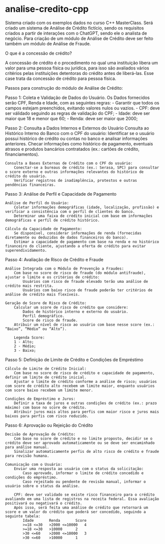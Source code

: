 # analise-credito-cpp
Sistema criado com os exemplos dados no curso C++ MasterClass. Será criado um sistema de Análise de Crédito fictício, sendo os requisitos criados a partir de interações com o ChatGPT, sendo ele o analista de negócio. Para criação de um módulo de Análise de Crédito deve ser feito também um módulo de Análise de Fraude.

O que é a concessão de crédito?

A concessão de crédito é o procedimento no qual uma instituição libera um valor para uma pessoa física ou jurídica, para isso são avaliados vários critérios pelas instituições detentoras do crédito antes de liberá-las. Esse case trata da concessão de crédito para pessoa física.


Passos para construção do módulo de Análise de Crédito:

Passo 1: Coleta e Validação de Dados do Usuário. Os Dados fornecidos serão CPF, Renda e Idade, com as seguintes regras:
	- Garantir que todos os campos estejam preenchidos, evitando valores nulos ou vazios.
	- CPF: deve ser válidado seguindo as regras de validação do CPF;
	- Idade: deve ser maior que 18 e menor que 60;
	- Renda: deve ser maior que 2000;
        
Passo 2: Consulta a Dados Internos e Externos do Usuário
    Consulta ao Histórico Interno do Banco com o CPF do usuário:
        Identificar se o usuário possui histórico de crédito ou contas no banco e analisar informações anteriores.
        Checar informações como histórico de pagamento, eventuais atrasos e produtos bancários contratados (ex.: cartões de crédito, financiamentos).

    Consulta a Bases Externas de Crédito com o CPF do usuário:
        Conectar-se a bureaus de crédito (ex.: Serasa, SPC) para consultar o score externo e outras informações relevantes do histórico de crédito do usuário.
        Verificar registros de inadimplência, protestos e outras pendências financeiras.

Passo 3: Análise de Perfil e Capacidade de Pagamento

    Análise de Perfil do Usuário:
        Coletar informações demográficas (idade, localização, profissão) e verificar a consistência com o perfil de clientes do banco.
        Determinar uma faixa de crédito inicial com base em informações demográficas e perfil de crédito histórico.

    Cálculo da Capacidade de Pagamento:
        Se disponível, considerar informações de renda (fornecidas diretamente ou deduzidas de dados financeiros do banco).
        Estimar a capacidade de pagamento com base na renda e no histórico financeiro do cliente, ajustando a oferta de crédito para evitar superendividamento.

Passo 4: Avaliação de Risco de Crédito e Fraude

    Análise Integrada com o Módulo de Prevenção a Fraudes:
        Com base no score de risco de fraude (do módulo antifraude), ajustar o limite e os critérios de crédito:
            Usuários com risco de fraude elevado terão uma análise de crédito mais restrita.
            Usuários com baixo risco de fraude poderão ter critérios de análise de crédito mais flexíveis.

    Geração de Score de Risco de Crédito:
        Calcular um score de risco de crédito que considere:
            Dados de histórico interno e externo do usuário.
            Perfil demográfico.
            Score de risco de fraude.
        Atribuir um nível de risco ao usuário com base nesse score (ex.: “Baixo”, “Médio” ou “Alto”).

        Legenda Score:
        1 - Alto;
        2 - Médio;
        3 - Baixo;

Passo 5: Definição de Limite de Crédito e Condições de Empréstimo

    Cálculo de Limite de Crédito Inicial:
        Com base no score de risco de crédito e capacidade de pagamento, definir um limite de crédito inicial.
        Ajustar o limite de crédito conforme a análise de risco; usuários com score de crédito alto recebem um limite maior, enquanto usuários com score baixo recebem um limite menor.

    Condições de Empréstimo e Juros:
        Definir a taxa de juros e outras condições de crédito (ex.: prazo máximo) com base no score de crédito.
        Atribuir juros mais altos para perfis com maior risco e juros mais baixos para perfis com risco reduzido.

Passo 6: Aprovação ou Rejeição do Crédito

    Decisão de Aprovação de Crédito:
        Com base no score de crédito e no limite proposto, decidir se o crédito deve ser aprovado automaticamente ou se deve ser encaminhado para análise manual.
        Sinalizar automaticamente perfis de alto risco de crédito e fraude para revisão humana.

    Comunicação com o Usuário:
        Enviar uma resposta ao usuário com o status da solicitação:
            Caso aprovado, informar o limite de crédito concedido e condições do empréstimo.
            Caso rejeitado ou pendente de revisão manual, informar o usuário sobre o status da análise.

        CPF: deve ser validado se existe risco financeiro para o crédito avaliando em uma lista de registros na receita federal. Essa avaliação positivará ou negativará o crédito. 
        Após isso, será feita uma análise de crédito que retornará um score e um valor do crédito que poderá ser concedido, seguindo a seguinte tabela:
        	Idade		Renda		Score
        	>=18 <=30	>2000 <=10000	4
        	>=18 <=30	>10000		2
        	>30 <=60 	>2000 <=10000	3
        	>30 <=60	>10000		1		

      
	


